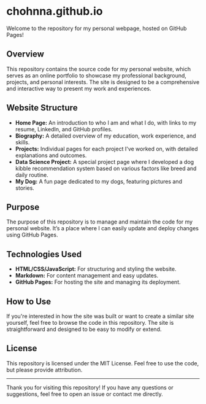 # chohnna.github.io

Welcome to the repository for my personal webpage, hosted on GitHub Pages!

## Overview

This repository contains the source code for my personal website, which serves as an online portfolio to showcase my professional background, projects, and personal interests. The site is designed to be a comprehensive and interactive way to present my work and experiences.

## Website Structure

- **Home Page:** An introduction to who I am and what I do, with links to my resume, LinkedIn, and GitHub profiles.
- **Biography:** A detailed overview of my education, work experience, and skills.
- **Projects:** Individual pages for each project I've worked on, with detailed explanations and outcomes.
- **Data Science Project:** A special project page where I developed a dog kibble recommendation system based on various factors like breed and daily routine.
- **My Dog:** A fun page dedicated to my dogs, featuring pictures and stories.

## Purpose

The purpose of this repository is to manage and maintain the code for my personal website. It’s a place where I can easily update and deploy changes using GitHub Pages.

## Technologies Used

- **HTML/CSS/JavaScript:** For structuring and styling the website.
- **Markdown:** For content management and easy updates.
- **GitHub Pages:** For hosting the site and managing its deployment.

## How to Use

If you're interested in how the site was built or want to create a similar site yourself, feel free to browse the code in this repository. The site is straightforward and designed to be easy to modify or extend.

## License

This repository is licensed under the MIT License. Feel free to use the code, but please provide attribution.

---

Thank you for visiting this repository! If you have any questions or suggestions, feel free to open an issue or contact me directly.
